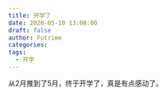 ```yaml
---
title: 开学了
date: 2020-05-10 13:08:00
draft: false
author: Futrime
categories:
tags:
  - 开学
---
```



从2月推到了5月，终于开学了，真是有点感动了。

